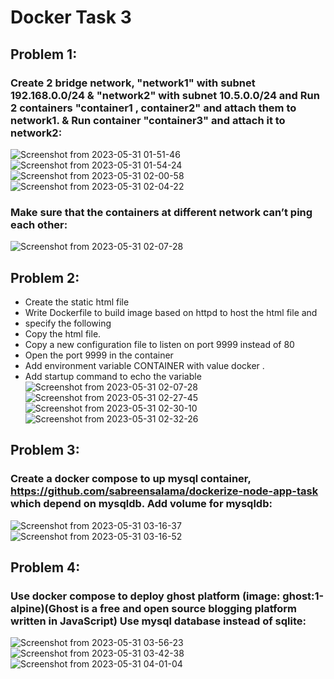 # Docker Task 3
## Problem 1:
### Create 2 bridge network, "network1" with subnet 192.168.0.0/24 & "network2" with subnet 10.5.0.0/24 and Run 2 containers "container1 , container2" and attach them to network1. & Run container "container3" and attach it to network2:
![Screenshot from 2023-05-31 01-51-46](https://github.com/amrabunemr98/Sprints-tasks/assets/128842547/7be2eb3e-65b2-4acd-841d-98f24f94283d)
![Screenshot from 2023-05-31 01-54-24](https://github.com/amrabunemr98/Sprints-tasks/assets/128842547/2168c01c-2ee5-41bb-a01a-4a3b3085264e)
![Screenshot from 2023-05-31 02-00-58](https://github.com/amrabunemr98/Sprints-tasks/assets/128842547/c2756393-10a0-47bb-8463-6097bb1e3517)
![Screenshot from 2023-05-31 02-04-22](https://github.com/amrabunemr98/Sprints-tasks/assets/128842547/1d4e93cf-c05f-49cc-b1af-4cf26e374fa8)
### Make sure that the containers at different network can’t ping each other:
![Screenshot from 2023-05-31 02-07-28](https://github.com/amrabunemr98/Sprints-tasks/assets/128842547/ae619266-7f8e-487b-9152-255402bdcb4f)
## Problem 2:
- Create the static html file
- Write Dockerfile to build image based on httpd to host the html file and
- specify the following
- Copy the html file.
- Copy a new configuration file to listen on port 9999 instead of 80
- Open the port 9999 in the container
- Add environment variable CONTAINER with value docker . 
- Add startup command to echo the variable
![Screenshot from 2023-05-31 02-07-28](https://github.com/amrabunemr98/Sprints-tasks/assets/128842547/406da4ce-803b-4490-b628-f6f9494e1ff8)
![Screenshot from 2023-05-31 02-27-45](https://github.com/amrabunemr98/Sprints-tasks/assets/128842547/18878f93-52db-4490-bf7f-d8b0d0ac2a9b)
![Screenshot from 2023-05-31 02-30-10](https://github.com/amrabunemr98/Sprints-tasks/assets/128842547/172cfe3d-70f9-4eb4-a8b2-52724b5b941c)
![Screenshot from 2023-05-31 02-32-26](https://github.com/amrabunemr98/Sprints-tasks/assets/128842547/6977a0b2-2dfd-4022-bb30-0573a55fb78d)
## Problem 3:
### Create a docker compose to up mysql container,  https://github.com/sabreensalama/dockerize-node-app-task which depend on mysqldb. Add volume for mysqldb:
![Screenshot from 2023-05-31 03-16-37](https://github.com/amrabunemr98/Sprints-tasks/assets/128842547/f5ef848c-e466-41f9-bbf5-5c760016ea77)
![Screenshot from 2023-05-31 03-16-52](https://github.com/amrabunemr98/Sprints-tasks/assets/128842547/feef5c89-850e-4fa7-b783-3038cd284f25)
## Problem 4:
### Use docker compose to deploy ghost platform (image: ghost:1-alpine)(Ghost is a free and open source blogging platform written in JavaScript) Use mysql database instead of sqlite:
![Screenshot from 2023-05-31 03-56-23](https://github.com/amrabunemr98/Sprints-tasks/assets/128842547/b6304615-3170-4e8e-8e38-1b0cff86b314)
![Screenshot from 2023-05-31 03-42-38](https://github.com/amrabunemr98/Sprints-tasks/assets/128842547/f2fdb348-2049-4a38-8e26-18feccc217ea)
![Screenshot from 2023-05-31 04-01-04](https://github.com/amrabunemr98/Sprints-tasks/assets/128842547/3c946d29-de65-423d-a8e0-b19a110aba6a)

 
  
